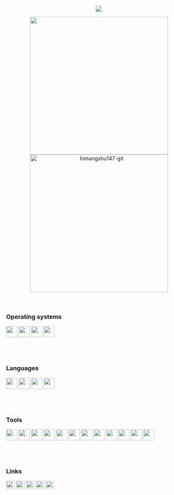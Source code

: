 <p align="center">
  <a href="https://github.com/DenverCoder1/readme-typing-svg"><img src="https://readme-typing-svg.herokuapp.com?font=Time+New+Roman&color=cyan&size=25&center=true&vCenter=true&width=600&height=100&lines=Hi+i+himangshu147...;++;Self-taught+Front-End+Developer,;Love+to+learn+new+stuffs..<3"></a>
</p>

<div align="center">

<a href="https://github.com/himangshu147-git/">
  <img src="https://github-readme-stats.vercel.app/api?username=himangshu147-git&include_all_commits=true&count_private=true&show_icons=true&line_height=20&title_color=7A7ADB&icon_color=2234AE&text_color=D3D3D3&bg_color=0,000000,130F40" width="375"/>
  <br>
  <img src="https://github-readme-stats.vercel.app/api/top-langs?username=himangshu147-git&show_icons=true&locale=en&layout=compact&line_height=20&title_color=7A7ADB&icon_color=2234AE&text_color=D3D3D3&bg_color=0,000000,130F40" width="375"  alt="himangshu147-git"/>

</a>
</div>

  <br>
    <br>
    <h3>Operating systems</h3>
    <p float="left">
    <img src="https://img.icons8.com/fluency/240/windows-11.png" height="30" width="30">
    <img src="https://cdn-icons-png.flaticon.com/512/174/174836.png" width="30" height="30">
    <img src="https://www.logo.wine/a/logo/Linux/Linux-Logo.wine.svg" width="30" height="30">
    <img src="https://camo.githubusercontent.com/8c73ac68e6db84a5c58eef328946ba571a92829b3baaa155b7ca5b3521388cc9/68747470733a2f2f692e696d6775722e636f6d2f367146436c41312e706e67" width="30" height="30">
  </p>
    <br>
    <br>
    <p float="left">
    <h3>Languages</h3>
    <img src="https://cdn-icons-png.flaticon.com/512/732/732212.png" width="30" height="30"></a>
    <img src="https://cdn-icons-png.flaticon.com/512/732/732190.png" width="30" height="30">
    <img src="https://cdn-icons-png.flaticon.com/512/5968/5968350.png" width="30" height="30">
    <img src="https://cdn-icons-png.flaticon.com/512/5968/5968292.png" width="30" height="30">
    </p>
    <br>
    <br>
    <p float="left">
    <h3>Tools</h3>
    <img src="https://cdn.icon-icons.com/icons2/2107/PNG/512/file_type_vscode_icon_130084.png" width="30" height="30">
    <img src="https://upload.wikimedia.org/wikipedia/commons/thumb/e/ef/Stack_Overflow_icon.svg/768px-Stack_Overflow_icon.svg.png" width="30" height="30">
    <img src="https://git-scm.com/images/logos/downloads/Git-Icon-1788C.png" width="30" height="30">
    <img src="https://seeklogo.com/images/R/replit-icon-logo-A666709FE9-seeklogo.com.png" width="30" height="30">
    <img src="https://www.vectorlogo.zone/logos/pocoo_flask/pocoo_flask-icon.svg" width="30" height="30">
    <img src="https://www.vectorlogo.zone/logos/google_cloud/google_cloud-icon.svg" width="30" height="30">
    <img src="https://cdn.worldvectorlogo.com/logos/arduino-1.svg" width="30" height="30">
    <img src="https://cdn-icons-png.flaticon.com/512/873/873120.png" width="30" height="30">    
    <img src="https://cdn-icons-png.flaticon.com/512/5969/5969059.png" width="30" height="30">
    <img src="https://cdn-icons-png.flaticon.com/512/919/919856.png" width="30" height="30">
    <img src="https://www.vectorlogo.zone/logos/sqlite/sqlite-icon.svg" width="30" height="30">
    <img src="https://upload.wikimedia.org/wikipedia/commons/thumb/9/92/Bootstrap_Studio_Logo.png/480px-Bootstrap_Studio_Logo.png" width="30" height="30">
    <p float="left">
    <br>
    <br>
    <h3>Links</h3>
    <a class="a" href="https://discord.gg/Cf2RrU489t"><img src="https://www.svgrepo.com/show/353655/discord-icon.svg" width="23" height="23"></a>
    <a class="a" href="https://instagram.com/himangshu_147"><img src="https://upload.wikimedia.org/wikipedia/commons/thumb/e/e7/Instagram_logo_2016.svg/768px-Instagram_logo_2016.svg.png" width="23" height="23"></a>
    <a class="a" href="https://twitter.com/HimangshuSaik15"><img src="https://upload.wikimedia.org/wikipedia/commons/thumb/4/4f/Twitter-logo.svg/2491px-Twitter-logo.svg.png" width="23" height="23"></a>
    <a class="a" href="https://www.facebook.com/himangshu147"><img src="https://upload.wikimedia.org/wikipedia/commons/thumb/b/b8/2021_Facebook_icon.svg/2048px-2021_Facebook_icon.svg.png" width="23" height="23"></a>
    <a class="a" href="https://github.com/himangshu147-git"><img src="https://upload.wikimedia.org/wikipedia/commons/thumb/9/91/Octicons-mark-github.svg/2048px-Octicons-mark-github.svg.png" width="23" height="23"></i></a>
